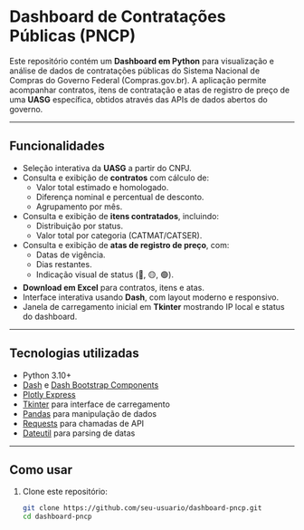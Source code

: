 # Dashboard de Contratações Públicas (PNCP)

Este repositório contém um **Dashboard em Python** para visualização e análise de dados de contratações públicas do Sistema Nacional de Compras do Governo Federal (Compras.gov.br). A aplicação permite acompanhar contratos, itens de contratação e atas de registro de preço de uma **UASG** específica, obtidos através das APIs de dados abertos do governo.

---

## Funcionalidades

- Seleção interativa da **UASG** a partir do CNPJ.
- Consulta e exibição de **contratos** com cálculo de:
  - Valor total estimado e homologado.
  - Diferença nominal e percentual de desconto.
  - Agrupamento por mês.
- Consulta e exibição de **itens contratados**, incluindo:
  - Distribuição por status.
  - Valor total por categoria (CATMAT/CATSER).
- Consulta e exibição de **atas de registro de preço**, com:
  - Datas de vigência.
  - Dias restantes.
  - Indicação visual de status (🔴, 🟡, 🟢).
- **Download em Excel** para contratos, itens e atas.
- Interface interativa usando **Dash**, com layout moderno e responsivo.
- Janela de carregamento inicial em **Tkinter** mostrando IP local e status do dashboard.

---

## Tecnologias utilizadas

- Python 3.10+
- [Dash](https://dash.plotly.com/) e [Dash Bootstrap Components](https://dash-bootstrap-components.opensource.faculty.ai/)
- [Plotly Express](https://plotly.com/python/plotly-express/)
- [Tkinter](https://docs.python.org/3/library/tkinter.html) para interface de carregamento
- [Pandas](https://pandas.pydata.org/) para manipulação de dados
- [Requests](https://docs.python-requests.org/) para chamadas de API
- [Dateutil](https://dateutil.readthedocs.io/) para parsing de datas

---

## Como usar

1. Clone este repositório:
   ```bash
   git clone https://github.com/seu-usuario/dashboard-pncp.git
   cd dashboard-pncp
